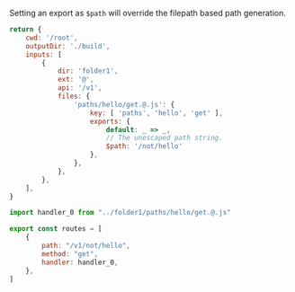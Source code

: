 Setting an export as `$path` will override the filepath based path generation.

```js #config
return {
	cwd: '/root',
	outputDir: './build',
	inputs: [
		{
			dir: 'folder1',
			ext: '@',
			api: '/v1',
			files: {
				'paths/hello/get.@.js': {
					key: [ 'paths', 'hello', 'get' ],
					exports: {
						default: _ => _,
						// The unescaped path string.
						$path: '/not/hello'
					},
				},
			},
		},
	],
}
```

```js #expected
import handler_0 from "../folder1/paths/hello/get.@.js"

export const routes = [
	{
		path: "/v1/not/hello",
		method: "get",
		handler: handler_0,
	},
]

```
